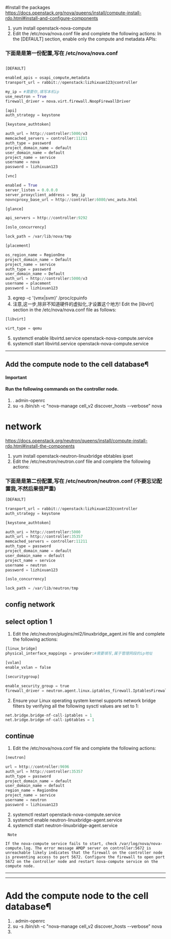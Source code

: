 #Install the packages
https://docs.openstack.org/nova/queens/install/compute-install-rdo.html#install-and-configure-components
1. yum install openstack-nova-compute
2. Edit the /etc/nova/nova.conf file and complete the following actions:
In the [DEFAULT] section, enable only the compute and metadata APIs:
### 下面是是第一份配置,写在 /etc/nova/nova.conf
```python

[DEFAULT]

enabled_apis = osapi_compute,metadata
transport_url = rabbit://openstack:lizhixuan123@controller

my_ip = #需要你,填写本机ip
use_neutron = True
firewall_driver = nova.virt.firewall.NoopFirewallDriver

[api]
auth_strategy = keystone

[keystone_authtoken]

auth_url = http://controller:5000/v3
memcached_servers = controller:11211
auth_type = password
project_domain_name = default
user_domain_name = default
project_name = service
username = nova
password = lizhixuan123

[vnc]

enabled = True
server_listen = 0.0.0.0
server_proxyclient_address = $my_ip
novncproxy_base_url = http://controller:6080/vnc_auto.html

[glance]

api_servers = http://controller:9292

[oslo_concurrency]

lock_path = /var/lib/nova/tmp

[placement]

os_region_name = RegionOne
project_domain_name = Default
project_name = service
auth_type = password
user_domain_name = Default
auth_url = http://controller:5000/v3
username = placement
password = lizhixuan123


```

3. egrep -c '(vmx|svm)' /proc/cpuinfo
4. 注意,这一步,除非不知道硬件的虚拟化,才设置这个地方! Edit the [libvirt] section in the /etc/nova/nova.conf file as follows:
```python
[libvirt]

virt_type = qemu
```
5. systemctl enable libvirtd.service openstack-nova-compute.service
6. systemctl start libvirtd.service openstack-nova-compute.service

---------

## Add the compute node to the cell database¶
#### Important
#### Run the following commands on the controller node.
1. . admin-openrc
2. su -s /bin/sh -c "nova-manage cell_v2 discover_hosts --verbose" nova


# network
https://docs.openstack.org/neutron/queens/install/compute-install-rdo.html#install-the-components

1. yum install openstack-neutron-linuxbridge ebtables ipset
2. Edit the /etc/neutron/neutron.conf file and complete the following actions:
### 下面是是第二份配置,写在 /etc/neutron/neutron.conf (不要忘记配置我,不然后果很严重)
```python
[DEFAULT]

transport_url = rabbit://openstack:lizhixuan123@controller
auth_strategy = keystone

[keystone_authtoken]

auth_uri = http://controller:5000
auth_url = http://controller:35357
memcached_servers = controller:11211
auth_type = password
project_domain_name = default
user_domain_name = default
project_name = service
username = neutron
password = lizhixuan123

[oslo_concurrency]

lock_path = /var/lib/neutron/tmp

```
## config network 

## select option 1
1. Edit the /etc/neutron/plugins/ml2/linuxbridge_agent.ini file and complete the following actions:
```python
[linux_bridge]
physical_interface_mappings = provider:#需要填写,属于管理网段的ip地址

[vxlan]
enable_vxlan = false

[securitygroup]

enable_security_group = true
firewall_driver = neutron.agent.linux.iptables_firewall.IptablesFirewallDriver

```
2. Ensure your Linux operating system kernel supports network bridge filters by verifying all the following sysctl values are set to 1:
```python
net.bridge.bridge-nf-call-iptables = 1
net.bridge.bridge-nf-call-ip6tables = 1
```

## continue
1. Edit the /etc/nova/nova.conf file and complete the following actions:
```python
[neutron]

url = http://controller:9696
auth_url = http://controller:35357
auth_type = password
project_domain_name = default
user_domain_name = default
region_name = RegionOne
project_name = service
username = neutron
password = lizhixuan123
```
2. systemctl restart openstack-nova-compute.service
3. systemctl enable neutron-linuxbridge-agent.service
4. systemctl start neutron-linuxbridge-agent.service

```
 Note

If the nova-compute service fails to start, check /var/log/nova/nova-compute.log. The error message AMQP server on controller:5672 is unreachable likely indicates that the firewall on the controller node is preventing access to port 5672. Configure the firewall to open port 5672 on the controller node and restart nova-compute service on the compute node.
```

------------------
---------------------

# Add the compute node to the cell database¶
1. . admin-openrc
2. su -s /bin/sh -c "nova-manage cell_v2 discover_hosts --verbose" nova
3. 
